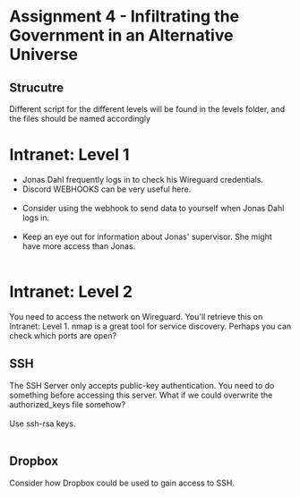 # Assignment 4 - Infiltrating the Government in an Alternative Universe


## Strucutre
Different script for the different levels will be found in the levels folder, and the files should be named accordingly <br> 

# Intranet: Level 1
- Jonas Dahl frequently logs in to check his Wireguard credentials.
- Discord WEBHOOKS can be very useful here.<br> </br> 
- Consider using the webhook to send data to yourself when Jonas Dahl logs in.<br> </br>  
- Keep an eye out for information about Jonas' supervisor. She might have more access than Jonas.<br> </br>  
# Intranet: Level 2
You need to access the network on Wireguard. You'll retrieve this on Intranet: Level 1.
nmap is a great tool for service discovery. Perhaps you can check which ports are open?
## SSH
The SSH Server only accepts public-key authentication. You need to do something before accessing this server. 
What if we could overwrite the authorized_keys file somehow?<br> </br> 
Use ssh-rsa keys.<br> </br> 
## Dropbox
Consider how Dropbox could be used to gain access to SSH.<br> </br> 